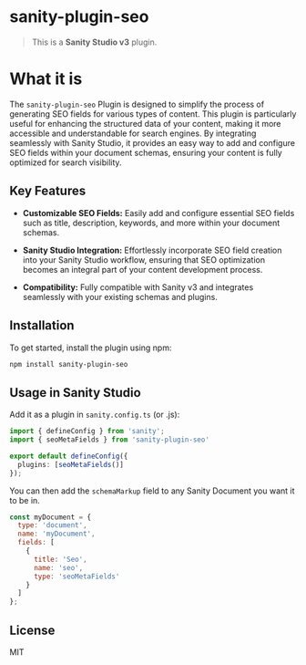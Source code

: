 # sanity-plugin-seo

> This is a **Sanity Studio v3** plugin.

# What it is

The `sanity-plugin-seo` Plugin is designed to simplify the process of generating SEO fields for various types of content. This plugin is particularly useful for enhancing the structured data of your content, making it more accessible and understandable for search engines. By integrating seamlessly with Sanity Studio, it provides an easy way to add and configure SEO fields within your document schemas, ensuring your content is fully optimized for search visibility.

## Key Features

- **Customizable SEO Fields:** Easily add and configure essential SEO fields such as title, description, keywords, and more within your document schemas.

- **Sanity Studio Integration:** Effortlessly incorporate SEO field creation into your Sanity Studio workflow, ensuring that SEO optimization becomes an integral part of your content development process.

- **Compatibility:** Fully compatible with Sanity v3 and integrates seamlessly with your existing schemas and plugins.

## Installation

To get started, install the plugin using npm:

```sh
npm install sanity-plugin-seo
```

## Usage in Sanity Studio

Add it as a plugin in `sanity.config.ts` (or .js):

```ts
import { defineConfig } from 'sanity';
import { seoMetaFields } from 'sanity-plugin-seo'

export default defineConfig({
  plugins: [seoMetaFields()]
});
```

You can then add the `schemaMarkup` field to any Sanity Document you want it to be in.

```javascript
const myDocument = {
  type: 'document',
  name: 'myDocument',
  fields: [
    {
      title: 'Seo',
      name: 'seo',
      type: 'seoMetaFields'
    }
  ]
};
```

## License

MIT
